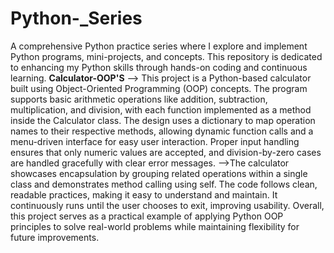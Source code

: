 # Python-_Series
A comprehensive Python practice series where I explore and implement Python programs, mini-projects, and concepts. This repository is dedicated to enhancing my Python skills through hands-on coding and continuous learning.
**Calculator-OOP'S**
--> This project is a Python-based calculator built using Object-Oriented Programming (OOP) concepts. The program supports basic arithmetic operations like addition, subtraction, multiplication, and division, with       each function implemented as a method inside the Calculator class. The design uses a dictionary to map operation names to their respective methods, allowing dynamic function calls and a menu-driven interface for     easy user interaction. Proper input handling ensures that only numeric values are accepted, and division-by-zero cases are handled gracefully with clear error messages.
-->The calculator showcases encapsulation by grouping related operations within a single class and demonstrates method calling using self. The code follows clean, readable practices, making it easy to understand and    maintain. It continuously runs until the user chooses to exit, improving usability. Overall, this project serves as a practical example of applying Python OOP principles to solve real-world problems while            maintaining flexibility for future improvements.


